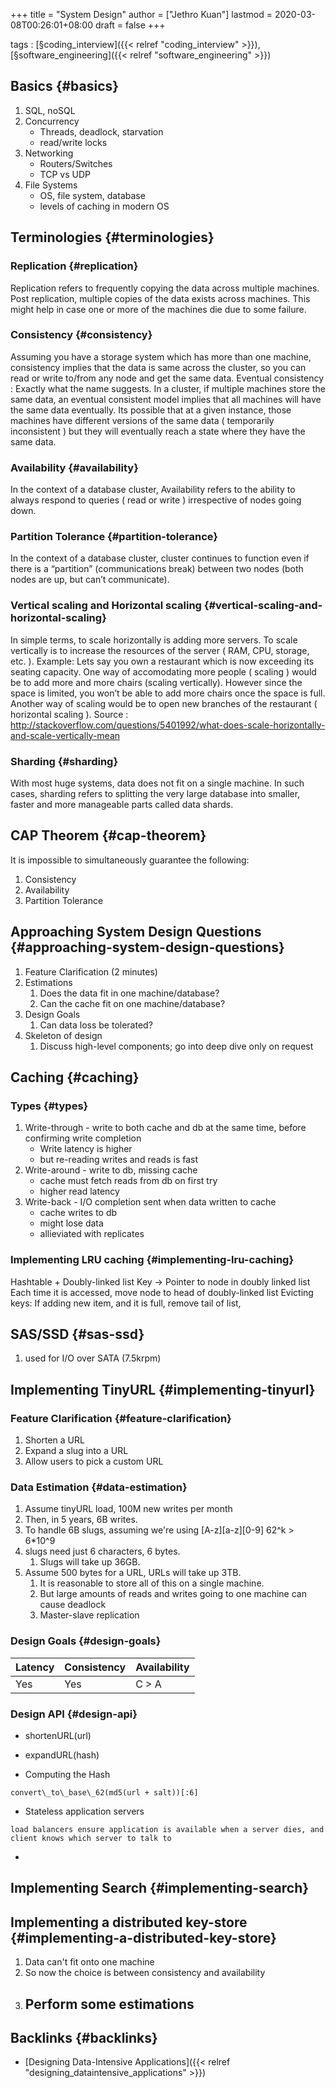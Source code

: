 +++
title = "System Design"
author = ["Jethro Kuan"]
lastmod = 2020-03-08T00:26:01+08:00
draft = false
+++

tags
: [§coding\_interview]({{< relref "coding_interview" >}}), [§software\_engineering]({{< relref "software_engineering" >}})


## Basics {#basics}

1.  SQL, noSQL
2.  Concurrency
    -   Threads, deadlock, starvation
    -   read/write locks
3.  Networking
    -   Routers/Switches
    -   TCP vs UDP
4.  File Systems
    -   OS, file system, database
    -   levels of caching in modern OS


## Terminologies {#terminologies}


### Replication {#replication}

Replication refers to frequently copying the data across multiple
machines. Post replication, multiple copies of the data exists across
machines. This might help in case one or more of the machines die due
to some failure.


### Consistency {#consistency}

Assuming you have a storage system which has more than one machine,
consistency implies that the data is same across the cluster, so you
can read or write to/from any node and get the same data. Eventual
consistency : Exactly what the name suggests. In a cluster, if
multiple machines store the same data, an eventual consistent model
implies that all machines will have the same data eventually. Its
possible that at a given instance, those machines have different
versions of the same data ( temporarily inconsistent ) but they will
eventually reach a state where they have the same data.


### Availability {#availability}

In the context of a database cluster, Availability refers to the
ability to always respond to queries ( read or write ) irrespective of
nodes going down.


### Partition Tolerance {#partition-tolerance}

In the context of a database cluster, cluster continues to function
even if there is a “partition” (communications break) between two
nodes (both nodes are up, but can’t communicate).


### Vertical scaling and Horizontal scaling {#vertical-scaling-and-horizontal-scaling}

In simple terms, to scale horizontally is adding more servers. To scale
vertically is to increase the resources of the server ( RAM, CPU,
storage, etc. ). Example: Lets say you own a restaurant which is now
exceeding its seating capacity. One way of accomodating more people (
scaling ) would be to add more and more chairs (scaling vertically).
However since the space is limited, you won’t be able to add more
chairs once the space is full. Another way of scaling would be to open
new branches of the restaurant ( horizontal scaling ). Source :
<http://stackoverflow.com/questions/5401992/what-does-scale-horizontally-and-scale-vertically-mean>


### Sharding {#sharding}

With most huge systems, data does not fit on a single machine. In such
cases, sharding refers to splitting the very large database into
smaller, faster and more manageable parts called data shards.


## CAP Theorem {#cap-theorem}

It is impossible to simultaneously guarantee the following:

1.  Consistency
2.  Availability
3.  Partition Tolerance


## Approaching System Design Questions {#approaching-system-design-questions}

1.  Feature Clarification (2 minutes)
2.  Estimations
    1.  Does the data fit in one machine/database?
    2.  Can the cache fit on one machine/database?
3.  Design Goals
    1.  Can data loss be tolerated?
4.  Skeleton of design
    1.  Discuss high-level components; go into deep dive only on request


## Caching {#caching}


### Types {#types}

1.  Write-through -  write to both cache and db at the same time,
    before confirming write completion
    -   Write latency is higher
    -   but re-reading writes and reads is fast
2.  Write-around - write to db, missing cache
    -   cache must fetch reads from db on first try
    -   higher read latency
3.  Write-back - I/O completion sent when data written to cache
    -   cache writes to db
    -   might lose data
    -   allieviated with replicates


### Implementing LRU caching {#implementing-lru-caching}

Hashtable + Doubly-linked list
Key -> Pointer to node in doubly linked list
Each time it is accessed, move node to head of doubly-linked list
Evicting keys:
If adding new item, and it is full, remove tail of list,


## SAS/SSD {#sas-ssd}

1.  used for I/O over SATA (7.5krpm)


## Implementing TinyURL {#implementing-tinyurl}


### Feature Clarification {#feature-clarification}

1.  Shorten a URL
2.  Expand a slug into a URL
3.  Allow users to pick a custom URL


### Data Estimation {#data-estimation}

1.  Assume tinyURL load, 100M new writes per month
2.  Then, in 5 years, 6B writes.
3.  To handle 6B slugs, assuming we're using [A-z][a-z][0-9] 62^k > 6\*10^9
4.  slugs need just 6 characters, 6 bytes.
    1.  Slugs will take up 36GB.
5.  Assume 500 bytes for a URL, URLs will take up 3TB.
    1.  It is reasonable to store all of this on a single machine.
    2.  But large amounts of reads and writes going to one machine can
        cause deadlock
    3.  Master-slave replication


### Design Goals {#design-goals}

| Latency | Consistency | Availability |
|---------|-------------|--------------|
| Yes     | Yes         | C > A        |


### Design API {#design-api}

-   shortenURL(url)
-   expandURL(hash)

-    Computing the Hash

    convert\_to\_base\_62(md5(url + salt))[:6]

-    Stateless application servers

    load balancers ensure application is available when a server dies, and
    client knows which server to talk to

-


## Implementing Search {#implementing-search}


## Implementing a distributed key-store {#implementing-a-distributed-key-store}

1.  Data can't fit onto one machine
2.  So now the choice is between consistency and availability
3.  Perform some estimations
    -


## Backlinks {#backlinks}

-   [Designing Data-Intensive Applications]({{< relref "designing_dataintensive_applications" >}})
